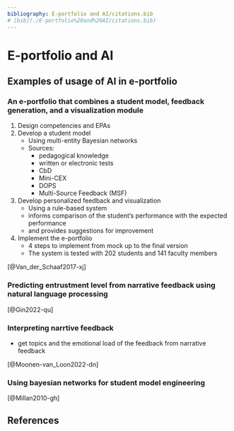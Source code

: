```yaml
---
bibliography: E-portfolio and AI/citations.bib
# [bib](./E-portfolio%20and%20AI/citations.bib)
---
```


# E-portfolio and AI

## Examples of usage of AI in e-portfolio

### An e-portfolio that combines a student model, feedback generation, and a visualization module

1. Design competencies and EPAs
2. Develop a student model
   - Using multi-entity Bayesian networks
   - Sources:
     - pedagogical knowledge
     - written  or  electronic  tests
     - CbD
     - Mini-CEX
     - DOPS
     - Multi-Source Feedback (MSF)
3. Develop personalized feedback and visualization
   - Using a rule-based system
   - informs comparison of the student’s performance with the expected performance
   - and provides suggestions for improvement
4. Implement the e-portfolio
   - 4 steps to implement from mock up to the final version
   - The system is tested with 202 students and 141 faculty members

[@Van_der_Schaaf2017-xj]

### Predicting entrustment level from narrative feedback using natural language processing

[@Gin2022-qu]

### Interpreting narrtive feedback

- get topics and the emotional load of the feedback from narrative feedback

[@Moonen-van_Loon2022-dn]

### Using bayesian networks for student model engineering

[@Millan2010-gh]

## References
